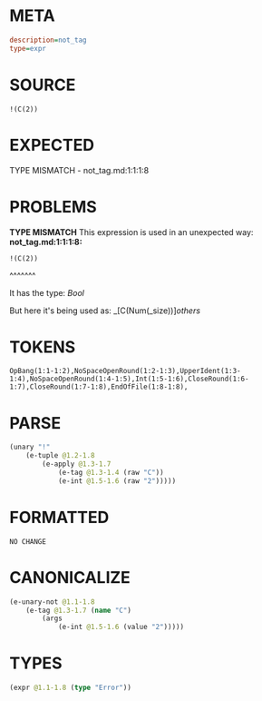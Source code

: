 # META
~~~ini
description=not_tag
type=expr
~~~
# SOURCE
~~~roc
!(C(2))
~~~
# EXPECTED
TYPE MISMATCH - not_tag.md:1:1:1:8
# PROBLEMS
**TYPE MISMATCH**
This expression is used in an unexpected way:
**not_tag.md:1:1:1:8:**
```roc
!(C(2))
```
^^^^^^^

It has the type:
    _Bool_

But here it's being used as:
    _[C(Num(_size))]_others_

# TOKENS
~~~zig
OpBang(1:1-1:2),NoSpaceOpenRound(1:2-1:3),UpperIdent(1:3-1:4),NoSpaceOpenRound(1:4-1:5),Int(1:5-1:6),CloseRound(1:6-1:7),CloseRound(1:7-1:8),EndOfFile(1:8-1:8),
~~~
# PARSE
~~~clojure
(unary "!"
	(e-tuple @1.2-1.8
		(e-apply @1.3-1.7
			(e-tag @1.3-1.4 (raw "C"))
			(e-int @1.5-1.6 (raw "2")))))
~~~
# FORMATTED
~~~roc
NO CHANGE
~~~
# CANONICALIZE
~~~clojure
(e-unary-not @1.1-1.8
	(e-tag @1.3-1.7 (name "C")
		(args
			(e-int @1.5-1.6 (value "2")))))
~~~
# TYPES
~~~clojure
(expr @1.1-1.8 (type "Error"))
~~~
